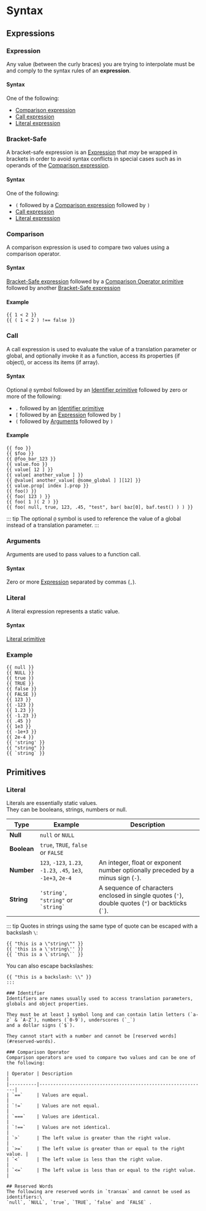 # Syntax

## Expressions

### Expression
Any value (between the curly braces) you are trying to interpolate must be and comply to the syntax rules of an
**expression**.

#### Syntax
One of the following:
- [Comparison expression](#comparison)
- [Call expression](#call)
- [Literal expression](#literal)

### Bracket-Safe
A bracket-safe expression is an [Expression](#expression) that *may* be wrapped in brackets in order to avoid syntax
conflicts in special cases such as in operands of the [Comparison expression](#comparison).

#### Syntax
One of the following:
- `(` followed by a [Comparison expression](#comparison) followed by `)`
- [Call expression](#call)
- [Literal expression](#literal)

### Comparison
A comparison expression is used to compare two values using a comparison operator.

#### Syntax
[Bracket-Safe expression](#bracket-safe) followed by a [Comparison Operator primitive](#comparison-operator)
followed by another [Bracket-Safe expression](#bracket-safe)

#### Example
```
{{ 1 < 2 }}
{{ ( 1 < 2 ) !== false }}
```

### Call
A call expression is used to evaluate the value of a translation parameter or global, and optionally invoke it
as a function, access its properties (if object), or access its items (if array).

#### Syntax
Optional `@` symbol followed by an [Identifier primitive](#identifier) followed by zero or more of the following:

- `.` followed by an [Identifier primitive](#identifier)
- `[` followed by an [Expression](#expression) followed by `]`
- `(` followed by [Arguments](#arguments) followed by `)`

#### Example
```
{{ foo }}
{{ $foo }}
{{ @foo_bar_123 }}
{{ value.foo }}
{{ value[ 12 ] }}
{{ value[ another_value ] }}
{{ @value[ another_value[ @some_global ] ][12] }}
{{ value.prop[ index ].prop }}
{{ foo() }}
{{ foo( 123 ) }}
{{ foo( 1 )( 2 ) }}
{{ foo( null, true, 123, .45, "test", bar( baz[0], baf.test() ) ) }}
```

::: tip
The optional `@` symbol is used to reference the value of a global instead of a translation parameter.
:::

### Arguments
Arguments are used to pass values to a function call.

#### Syntax
Zero or more [Expression](#expression) separated by commas (`,`).

### Literal
A literal expression represents a static value.

#### Syntax
[Literal primitive](#literal-2)

### Example
```
{{ null }}
{{ NULL }}
{{ true }}
{{ TRUE }}
{{ false }}
{{ FALSE }}
{{ 123 }}
{{ -123 }}
{{ 1.23 }}
{{ -1.23 }}
{{ .45 }}
{{ 1e3 }}
{{ -1e+3 }}
{{ 2e-4 }}
{{ 'string' }}
{{ "string" }}
{{ `string` }}
```

## Primitives

### Literal
Literals are essentially static values.\
They can be booleans, strings, numbers or null.

| Type        | Example                                                       | Description                                                                                           |
|-------------|---------------------------------------------------------------|-------------------------------------------------------------------------------------------------------|
| **Null**    | `null` or `NULL`                                              |                                                                                                       |
| **Boolean** | `true`, `TRUE`, `false` or `FALSE`                            |                                                                                                       |
| **Number**  | `123`, `-123`, `1.23`, `-1.23`, `.45`, `1e3`, `-1e+3`, `2e-4` | An integer, float or exponent number optionally preceded by a minus sign (`-`).                       |
| **String**  | `'string'`, `"string"` or `` `string` ``                      | A sequence of characters enclosed in single quotes (`'`), double quotes (`"`) or backticks (`` ` ``). |

::: tip
Quotes in strings using the same type of quote can be escaped with a backslash `\`:

```
{{ "this is a \"string\"" }}
{{ 'this is a \'string\'' }}
{{ `this is a \`string\`` }}
```

You can also escape backslashes:

```
{{ "this is a backslash: \\" }}
:::

### Identifier
Identifiers are names usually used to access translation parameters, globals and object properties.

They must be at least 1 symbol long and can contain latin letters (`a-z` & `A-Z`), numbers (`0-9`), underscores (`_`)
and a dollar signs (`$`).

They cannot start with a number and cannot be [reserved words](#reserved-words).

### Comparison Operator
Comparison operators are used to compare two values and can be one of the following:

| Operator | Description                                                 |
|----------|-------------------------------------------------------------|
| `==`     | Values are equal.                                           |
| `!=`     | Values are not equal.                                       |
| `===`    | Values are identical.                                       |
| `!==`    | Values are not identical.                                   |
| `>`      | The left value is greater than the right value.             |
| `>=`     | The left value is greater than or equal to the right value. |
| `<`      | The left value is less than the right value.                |
| `<=`     | The left value is less than or equal to the right value.    |

## Reserved Words
The following are reserved words in `transax` and cannot be used as identifiers:\
`null`, `NULL`, `true`, `TRUE`, `false` and `FALSE` .
